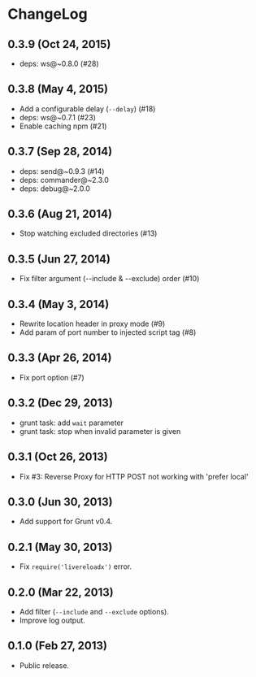 ChangeLog
=========

0.3.9 (Oct 24, 2015)
--------------------

* deps: ws@~0.8.0 (#28)


0.3.8 (May 4, 2015)
--------------------

* Add a configurable delay (`--delay`) (#18)
* deps: ws@~0.7.1 (#23)
* Enable caching npm (#21)


0.3.7 (Sep 28, 2014)
--------------------

* deps: send@~0.9.3 (#14)
* deps: commander@~2.3.0
* deps: debug@~2.0.0


0.3.6 (Aug 21, 2014)
--------------------

* Stop watching excluded directories (#13)


0.3.5 (Jun 27, 2014)
--------------------

* Fix filter argument (--include & --exclude) order (#10)


0.3.4 (May 3, 2014)
--------------------

* Rewrite location header in proxy mode (#9)
* Add param of port number to injected script tag (#8)


0.3.3 (Apr 26, 2014)
--------------------

* Fix port option (#7)


0.3.2 (Dec 29, 2013)
--------------------

* grunt task: add `wait` parameter
* grunt task: stop when invalid parameter is given


0.3.1 (Oct 26, 2013)
--------------------

* Fix #3: Reverse Proxy for HTTP POST not working with 'prefer local'


0.3.0 (Jun 30, 2013)
--------------------

* Add support for Grunt v0.4.


0.2.1 (May 30, 2013)
--------------------

* Fix `require('livereloadx')` error.


0.2.0 (Mar 22, 2013)
--------------------

* Add filter (`--include` and `--exclude` options).
* Improve log output.


0.1.0 (Feb 27, 2013)
--------------------

* Public release.
